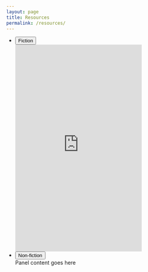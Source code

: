 ```yaml
---
layout: page
title: Resources
permalink: /resources/
---
```

<link rel="stylesheet" href="css/accordion.css">

<ul class="accordion">
<script src="_assets/accordion.js"></script>
    <li>
        <button class="accordion-control">Fiction</button>
        <div class="accordion-panel">
            <iframe type="text/html" width="336" height="550" frameborder="0" allowfullscreen style="max-width:100%" src="https://read.amazon.com/kp/card?asin=B07H29P76R&preview=inline&linkCode=kpe&ref_=cm_sw_r_kb_dp_EV21YKANP3PG5GJKRYWX" ></iframe>
        </div>
    </li>
    <li>
        <button class="accordion-control">Non-fiction</button>
        <div class="accordion-panel">Panel content goes here</div>
    </li>
</ul> 

